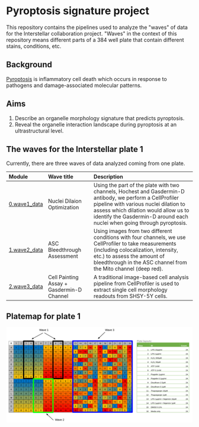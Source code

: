 # Pyroptosis signature project 

This repository contains the pipelines used to analyze the "waves" of data for the Interstellar collaboration project.
"Waves" in the context of this repository means different parts of a 384 well plate that contain different stains, conditions, etc.

## Background

[Pyroptosis](https://www.nature.com/articles/nrmicro2070) is inflammatory cell death which occurs in response to pathogens and damage-associated molecular patterns.

## Aims

1. Describe an organelle morphology signature that predicts pyroptosis.
2. Reveal the organelle interaction landscape during pyroptosis at an ultrastructural level.

## The waves for the Interstellar plate 1

Currently, there are three waves of data analyzed coming from one plate.

| Module | Wave title | Description |
| :---- | :----- | :---------- |
| [0.wave1_data](0.wave1_data/) | Nuclei Dilaion Optimization | Using the part of the plate with two channels, Hochest and Gasdermin-D antibody, we perform a CellProfiler pipeline with various nuclei dilation to assess which dilation would allow us to identify the Gasdermin-D around each nuclei when going through pyroptosis. |
| [1.wave2_data](1.wave2_data/) | ASC Bleedthrough Assessment | Using images from two different conditions with four channels, we use CellProfiler to take measurements (including colocalization, intensity, etc.) to assess the amount of bleedthrough in the ASC channel from the Mito channel (deep red). |
| [2.wave3_data](2.wave3_data/) | Cell Painting Assay + Gasdermin-D Channel | A traditional image-based cell analysis pipeline from CellProfiler is used to extract single cell morphology readouts from SHSY-5Y cells. |

## Platemap for plate 1

![platemap_plate1](figures/platemap_plate1.png)
